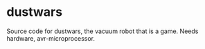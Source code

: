 # dustwars
Source code for dustwars, the vacuum robot that is a game. Needs hardware, avr-microprocessor.
